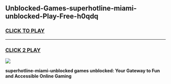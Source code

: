 
## Unblocked-Games-superhotline-miami-unblocked-Play-Free-h0qdq
<h3>
<a href="https://premium76.site?title=superhotline-miami-unblocked&ref=12A">CLICK TO PLAY</a></h3>
<hr>

<h3>
<a href="https://premium76.site?title=superhotline-miami-unblocked&ref=12A">CLICK 2 PLAY</a>
  
</h3>

<a href="https://premium76.site?title=superhotline-miami-unblocked&ref=12A"><img src="https://clearcache.store/games.png"></a>


**superhotline-miami-unblocked games unblocked: Your Gateway to Fun and Accessible Online Gaming**
